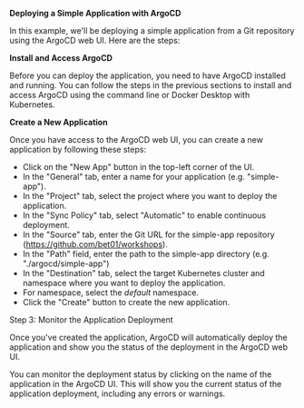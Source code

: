 **Deploying a Simple Application with ArgoCD**

In this example, we'll be deploying a simple application from a Git repository using the ArgoCD web UI. Here are the steps:

**Install and Access ArgoCD**

Before you can deploy the application, you need to have ArgoCD installed and running. You can follow the steps in the previous sections to install and access ArgoCD using the command line or Docker Desktop with Kubernetes.

**Create a New Application**

Once you have access to the ArgoCD web UI, you can create a new application by following these steps:

- Click on the "New App" button in the top-left corner of the UI.
- In the "General" tab, enter a name for your application (e.g. "simple-app").
- In the "Project" tab, select the project where you want to deploy the application.
- In the "Sync Policy" tab, select "Automatic" to enable continuous deployment.
- In the "Source" tab, enter the Git URL for the simple-app repository (https://github.com/bet01/workshops).
- In the "Path" field, enter the path to the simple-app directory (e.g. "./argocd/simple-app")
- In the "Destination" tab, select the target Kubernetes cluster and namespace where you want to deploy the application.
- For namespace, select the *default* namespace.
- Click the "Create" button to create the new application.

Step 3: Monitor the Application Deployment

Once you've created the application, ArgoCD will automatically deploy the application and show you the status of the deployment in the ArgoCD web UI.

You can monitor the deployment status by clicking on the name of the application in the ArgoCD UI. This will show you the current status of the application deployment, including any errors or warnings.
